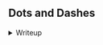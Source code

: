 ## Dots and Dashes
<details>
  <summary>Writeup</summary>  
    
  ![image](https://github.com/m4karoni/CTF/assets/70287409/e0ee2fde-f575-4195-94f3-09b47fcae6c5)  

  [code.txt](https://storage.googleapis.com/bcactf/dots-and-dashes/code.txt)  
    
  This text file consists of dots and dashes like the title, but it is no ordinary dots and dashes.  
  I tried to decode it as Morse code but it didn't work, because there were no spaces in between words.  
    
  So I decided to go look for the hint 
  
  ![image](https://github.com/m4karoni/CTF/assets/70287409/4621d613-d61a-44de-b586-e7f40b69fdde)  
  "What other codes only use 2 chracters?" they said.  
  
  I googled the exact phrase and got and idea from the result I saw: Binary  
  So I translated the dots as 0 dashes as 1 with python script and got nothing.  
    
  ```py
  f = open("code.txt","r")

  t = f.readline()

  txt = t.replace('.','0').replace('-','1')

  n = 8

  code = ' '.join([txt[i:i+n] for i in range(0,len(txt),8)])

  print(code)
  ```
    
  ![image](https://github.com/m4karoni/CTF/assets/70287409/4a5f2c0b-73be-43fe-b866-a95d58dee985)  
  
  ```py
  f = open("code.txt","r")

  t = f.readline()

  txt = t.replace('.','1').replace('-','0')

  n = 8

  code = ' '.join([txt[i:i+n] for i in range(0,len(txt),8)])

  print(code)
  ```
    
  <details>
    <summary>So I turned the replacing around and translated it again, and got this </summary>
      
![image](https://github.com/m4karoni/CTF/assets/70287409/b73e73ab-70a8-4b9f-bb21-14c64dbd72d5)

  </details>
  
</details>
